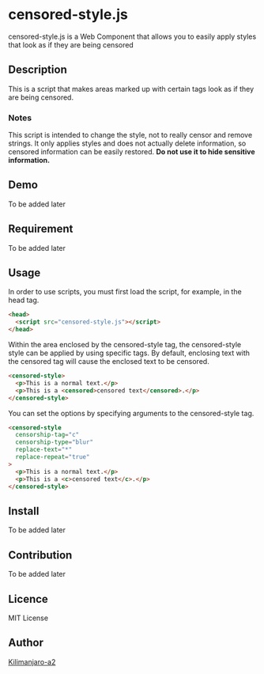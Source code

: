 censored-style.js
====
censored-style.js is a Web Component that allows you to easily apply styles that look as if they are being censored

## Description
This is a script that makes areas marked up with certain tags look as if they are being censored.

### Notes 
This script is intended to change the style, not to really censor and remove strings.
It only applies styles and does not actually delete information, so censored information can be easily restored.
**Do not use it to hide sensitive information.**

## Demo
To be added later

## Requirement
To be added later

## Usage
In order to use scripts, you must first load the script, for example, in the head tag.
```html
<head>
  <script src="censored-style.js"></script>
</head>
```

Within the area enclosed by the censored-style tag, the censored-style style can be applied by using specific tags.
By default, enclosing text with the censored tag will cause the enclosed text to be censored.
```html
<censored-style>
  <p>This is a normal text.</p>
  <p>This is a <censored>censored text</censored>.</p>
</censored-style>
```

You can set the options by specifying arguments to the censored-style tag.
```html
<censored-style
  censorship-tag="c"
  censorship-type="blur"
  replace-text="*"
  replace-repeat="true"
>
  <p>This is a normal text.</p>
  <p>This is a <c>censored text</c>.</p>
</censored-style>
```
## Install
To be added later

## Contribution
To be added later

## Licence
MIT License

## Author

[Kilimanjaro-a2](https://github.com/Kilimanjaro-a2)